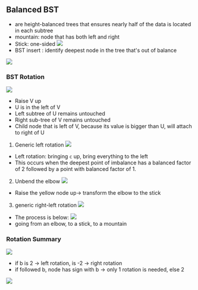 ## Balanced BST 

- are height-balanced trees that ensures nearly half of the data is located in each subtree
- mountain: node that has both left and right
- Stick: one-sided
![](../img/20240213090431.png)
-  BST insert :  identify deepest node in the tree that's out of balance 

![](../img/20240213092747.png)
###  BST Rotation 
![](../img/20240213093100.png)
- Raise V up
- U is in the left of V 
- Left subtree of U remains untouched
- Right sub-tree of V remains untouched 
- Child node that is left of V, because its value is bigger than U, will attach to right of U
1. Generic left rotation 
![](../img/20240213094411.png)
- Left rotation: bringing `c` up, bring everything to the left 
- This occurs when the deepest point of imbalance has a balanced factor of 2 followed by a point with balanced factor of 1. 
2. Unbend the elbow 
![](../img/20240213095728.png)
- Raise the yellow node up-> transform the elbow to the stick
3. generic right-left rotation 
![](../img/20240213100712.png)
- The process is below: 
![](../img/20240213100607.png)
- going from an elbow, to a stick, to a mountain 

### Rotation Summary
![](../img/20240213103004.png)

-   if b is 2 -> left rotation, is  -2 -> right rotation 
- if followed b, node has sign with b -> only 1 rotation is needed, else 2

![](../img/20240213103819.png)